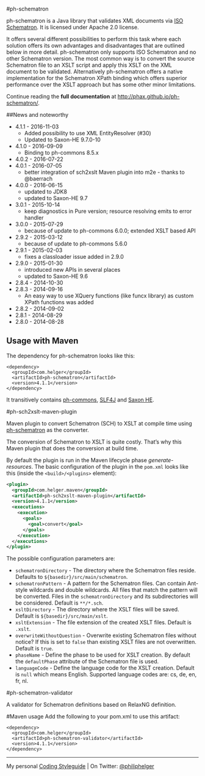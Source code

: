 #ph-schematron

ph-schematron is a Java library that validates XML documents via [ISO Schematron](http://www.schematron.com).
It is licensed under Apache 2.0 license.

It offers several different possibilities to perform this task where each solution offers its own advantages and disadvantages that are outlined below in more detail. ph-schematron only supports ISO Schematron and no other Schematron version.
The most common way is to convert the source Schematron file to an XSLT script and apply this XSLT on the XML document to be validated. Alternatively ph-schematron offers a native implementation for the Schematron XPath binding which offers superior performance over the XSLT approach but has some other minor limitations.

Continue reading the **full documentation** at http://phax.github.io/ph-schematron/.

##News and noteworthy

  * 4.1.1 - 2016-11-03
    * Added possibility to use XML EntityResolver (#30)
    * Updated to Saxon-HE 9.7.0-10
  * 4.1.0 - 2016-09-09
    * Binding to ph-commons 8.5.x
  * 4.0.2 - 2016-07-22
  * 4.0.1 - 2016-07-05
    * better integration of sch2xslt Maven plugin into m2e - thanks to @baerrach
  * 4.0.0 - 2016-06-15
    * updated to JDK8
    * updated to Saxon-HE 9.7
  * 3.0.1 - 2015-10-14
    * keep diagnostics in Pure version; resource resolving emits to error handler
  * 3.0.0 - 2015-07-29
    * because of update to ph-commons 6.0.0; extended XSLT based API 
  * 2.9.2 - 2015-03-12
    * because of update to ph-commons 5.6.0 
  * 2.9.1 - 2015-02-03
    * fixes a classloader issue added in 2.9.0
  * 2.9.0 - 2015-01-30
    * introduced new APIs in several places
    * updated to Saxon-HE 9.6
  * 2.8.4 - 2014-10-30    
  * 2.8.3 - 2014-09-16
    * An easy way to use XQuery functions (like funcx library) as custom XPath functions was added
  * 2.8.2 - 2014-09-02
  * 2.8.1 - 2014-08-29
  * 2.8.0 - 2014-08-28

## Usage with Maven
The dependency for ph-schematron looks like this:
```
<dependency>
  <groupId>com.helger</groupId>
  <artifactId>ph-schematron</artifactId>
  <version>4.1.1</version>
</dependency>
```
It transitively contains [ph-commons](https://github.com/phax/ph-commons), [SLF4J](http://www.slf4j.org/) and [Saxon HE](http://saxon.sourceforge.net/).

#ph-sch2xslt-maven-plugin

Maven plugin to convert Schematron (SCH) to XSLT at compile time using [ph-schematron](https://github.com/phax/ph-schematron) as the converter.

The conversion of Schematron to XSLT is quite costly. That’s why this Maven plugin that does the conversion at build time. 

By default the plugin is run in the Maven lifecycle phase *generate-resources*. The basic configuration of the plugin in the `pom.xml` looks like this (inside the `<build>/<plugins>` element):
```xml
<plugin>
  <groupId>com.helger.maven</groupId>
  <artifactId>ph-sch2xslt-maven-plugin</artifactId>
  <version>4.1.1</version>
  <executions>
    <execution>
      <goals>
        <goal>convert</goal>
      </goals>
    </execution>
  </executions>
</plugin>
```
The possible configuration parameters are:
  * `schematronDirectory` - The directory where the Schematron files reside. Defaults to `${basedir}/src/main/schematron`.
  * `schematronPattern` - A pattern for the Schematron files. Can contain Ant-style wildcards and double wildcards. All files that match the pattern will be converted. Files in the `schematronDirectory` and its subdirectories will be considered. Default is `**/*.sch`.
  * `xsltDirectory` - The directory where the XSLT files will be saved. Default is `${basedir}/src/main/xslt`.
  * `xsltExtension` - The file extension of the created XSLT files. Default is `.xslt`.
  * `overwriteWithoutQuestion` - Overwrite existing Schematron files without notice? If this is set to `false` than existing XSLT files are not overwritten. Default is `true`.
  * `phaseName` - Define the phase to be used for XSLT creation. By default the `defaultPhase` attribute of the Schematron file is used.
  * `languageCode` - Define the language code for the XSLT creation. Default is `null` which means English. Supported language codes are: cs, de, en, fr, nl.

#ph-schematron-validator

A validator for Schematron definitions based on RelaxNG definition.

#Maven usage
Add the following to your pom.xml to use this artifact:
```
<dependency>
  <groupId>com.helger</groupId>
  <artifactId>ph-schematron-validator</artifactId>
  <version>4.1.1</version>
</dependency>
```

---

My personal [Coding Styleguide](https://github.com/phax/meta/blob/master/CodeingStyleguide.md) |
On Twitter: <a href="https://twitter.com/philiphelger">@philiphelger</a>
